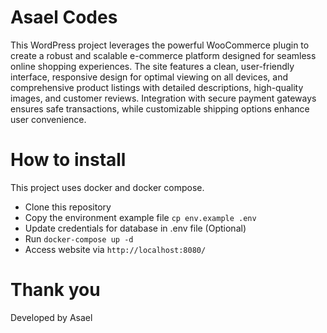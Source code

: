 # Asael Codes

This WordPress project leverages the powerful WooCommerce plugin to create a robust and scalable e-commerce platform designed for seamless online shopping experiences.
The site features a clean, user-friendly interface, responsive design for optimal viewing on all devices, and comprehensive product listings with detailed descriptions, high-quality images, and customer reviews.
Integration with secure payment gateways ensures safe transactions, while customizable shipping options enhance user convenience.

# How to install

This project uses docker and docker compose.

- Clone this repository
- Copy the environment example file `cp env.example .env`
- Update credentials for database in .env file (Optional)
- Run `docker-compose up -d`
- Access website via `http://localhost:8080/`

# Thank you

Developed by Asael
